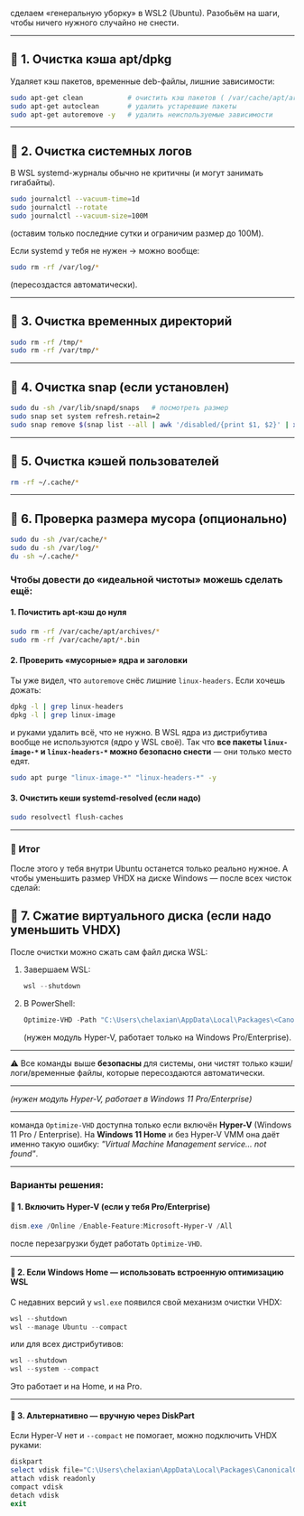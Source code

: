 сделаем «генеральную уборку» в WSL2 (Ubuntu).
Разобьём на шаги, чтобы ничего нужного случайно не снести.

---

## 🔹 1. Очистка кэша apt/dpkg

Удаляет кэш пакетов, временные deb-файлы, лишние зависимости:

```bash
sudo apt-get clean           # очистить кэш пакетов ( /var/cache/apt/archives )
sudo apt-get autoclean       # удалить устаревшие пакеты
sudo apt-get autoremove -y   # удалить неиспользуемые зависимости
```

---

## 🔹 2. Очистка системных логов

В WSL systemd-журналы обычно не критичны (и могут занимать гигабайты).

```bash
sudo journalctl --vacuum-time=1d
sudo journalctl --rotate
sudo journalctl --vacuum-size=100M
```

(оставим только последние сутки и ограничим размер до 100M).

Если systemd у тебя не нужен → можно вообще:

```bash
sudo rm -rf /var/log/*
```

(пересоздастся автоматически).

---

## 🔹 3. Очистка временных директорий

```bash
sudo rm -rf /tmp/*
sudo rm -rf /var/tmp/*
```

---

## 🔹 4. Очистка snap (если установлен)

```bash
sudo du -sh /var/lib/snapd/snaps   # посмотреть размер
sudo snap set system refresh.retain=2
sudo snap remove $(snap list --all | awk '/disabled/{print $1, $2}' | xargs -n2 echo)
```

---

## 🔹 5. Очистка кэшей пользователей

```bash
rm -rf ~/.cache/*
```

---

## 🔹 6. Проверка размера мусора (опционально)

```bash
sudo du -sh /var/cache/*
sudo du -sh /var/log/*
du -sh ~/.cache/*
```

### Чтобы довести до «идеальной чистоты» можешь сделать ещё:

#### 1. Почистить apt-кэш до нуля

```bash
sudo rm -rf /var/cache/apt/archives/*
sudo rm -rf /var/cache/apt/*.bin
```

#### 2. Проверить «мусорные» ядра и заголовки

Ты уже видел, что `autoremove` снёс лишние `linux-headers`. Если хочешь дожать:

```bash
dpkg -l | grep linux-headers
dpkg -l | grep linux-image
```

и руками удалить всё, что не нужно. В WSL ядра из дистрибутива вообще не используются (ядро у WSL своё). Так что **все пакеты `linux-image-*` и `linux-headers-*` можно безопасно снести** — они только место едят.

```bash
sudo apt purge "linux-image-*" "linux-headers-*" -y
```

#### 3. Очистить кеши systemd-resolved (если надо)

```bash
sudo resolvectl flush-caches
```

---

### 🚀 Итог

После этого у тебя внутри Ubuntu останется только реально нужное.
А чтобы уменьшить размер VHDX на диске Windows — после всех чисток сделай:

## 🔹 7. Сжатие виртуального диска (если надо уменьшить VHDX)

После очистки можно сжать сам файл диска WSL:

1. Завершаем WSL:

   ```powershell
   wsl --shutdown
   ```
2. В PowerShell:

   ```powershell
   Optimize-VHD -Path "C:\Users\chelaxian\AppData\Local\Packages\<Canonical...>\LocalState\ext4.vhdx" -Mode Full
   ```

   (нужен модуль Hyper-V, работает только на Windows Pro/Enterprise).

---

⚠️ Все команды выше **безопасны** для системы, они чистят только кэши/логи/временные файлы, которые пересоздаются автоматически.

---

*(нужен модуль Hyper-V, работает в Windows 11 Pro/Enterprise)*

---

команда `Optimize-VHD` доступна только если включён **Hyper-V** (Windows 11 Pro / Enterprise).
На **Windows 11 Home** и без Hyper-V VMM она даёт именно такую ошибку: *"Virtual Machine Management service… not found"*.

---

### Варианты решения:

#### 🔹 1. Включить Hyper-V (если у тебя Pro/Enterprise)

```powershell
dism.exe /Online /Enable-Feature:Microsoft-Hyper-V /All
```

после перезагрузки будет работать `Optimize-VHD`.

---

#### 🔹 2. Если Windows Home — использовать встроенную оптимизацию WSL

С недавних версий у `wsl.exe` появился свой механизм очистки VHDX:

```powershell
wsl --shutdown
wsl --manage Ubuntu --compact
```

или для всех дистрибутивов:

```powershell
wsl --shutdown
wsl --system --compact
```

Это работает и на Home, и на Pro.

---

#### 🔹 3. Альтернативно — вручную через DiskPart

Если Hyper-V нет и `--compact` не помогает, можно подключить VHDX руками:

```powershell
diskpart
select vdisk file="C:\Users\chelaxian\AppData\Local\Packages\CanonicalGroupLimited.Ubuntu24.04LTS_79rhkp1fndgsc\LocalState\ext4.vhdx"
attach vdisk readonly
compact vdisk
detach vdisk
exit
```

